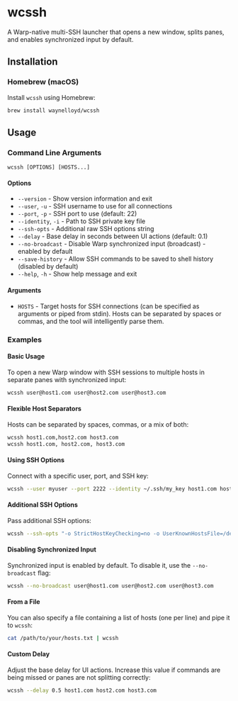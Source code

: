 # wcssh

A Warp-native multi-SSH launcher that opens a new window, splits panes, and enables synchronized input by default.

## Installation

### Homebrew (macOS)

Install `wcssh` using Homebrew:

```sh
brew install waynelloyd/wcssh
```

## Usage

### Command Line Arguments

```
wcssh [OPTIONS] [HOSTS...]
```

#### Options

- `--version` - Show version information and exit
- `--user`, `-u` - SSH username to use for all connections
- `--port`, `-p` - SSH port to use (default: 22)
- `--identity`, `-i` - Path to SSH private key file
- `--ssh-opts` - Additional raw SSH options string
- `--delay` - Base delay in seconds between UI actions (default: 0.1)
- `--no-broadcast` - Disable Warp synchronized input (broadcast) - enabled by default
- `--save-history` - Allow SSH commands to be saved to shell history (disabled by default)
- `--help`, `-h` - Show help message and exit

#### Arguments

- `HOSTS` - Target hosts for SSH connections (can be specified as arguments or piped from stdin). Hosts can be separated by spaces or commas, and the tool will intelligently parse them.

### Examples

#### Basic Usage

To open a new Warp window with SSH sessions to multiple hosts in separate panes with synchronized input:

```sh
wcssh user@host1.com user@host2.com user@host3.com
```

#### Flexible Host Separators

Hosts can be separated by spaces, commas, or a mix of both:

```sh
wcssh host1.com,host2.com host3.com
wcssh host1.com, host2.com, host3.com
```

#### Using SSH Options

Connect with a specific user, port, and SSH key:

```sh
wcssh --user myuser --port 2222 --identity ~/.ssh/my_key host1.com host2.com
```

#### Additional SSH Options

Pass additional SSH options:

```sh
wcssh --ssh-opts "-o StrictHostKeyChecking=no -o UserKnownHostsFile=/dev/null" host1.com host2.com
```

#### Disabling Synchronized Input

Synchronized input is enabled by default. To disable it, use the `--no-broadcast` flag:

```sh
wcssh --no-broadcast user@host1.com user@host2.com user@host3.com
```

#### From a File

You can also specify a file containing a list of hosts (one per line) and pipe it to `wcssh`:

```sh
cat /path/to/your/hosts.txt | wcssh
```

#### Custom Delay

Adjust the base delay for UI actions. Increase this value if commands are being missed or panes are not splitting correctly:

```sh
wcssh --delay 0.5 host1.com host2.com host3.com
```
